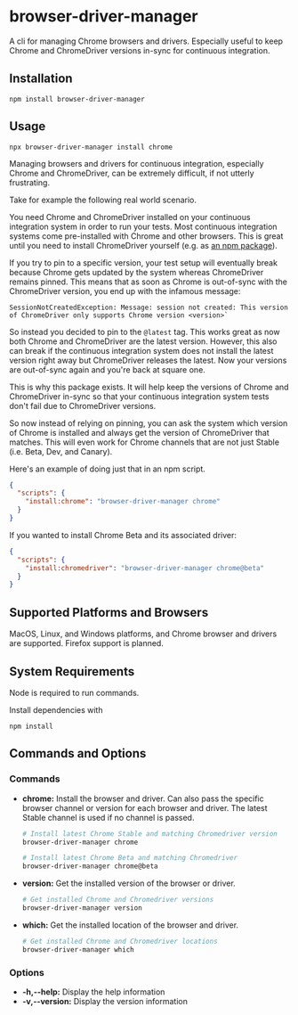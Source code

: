 # browser-driver-manager
A cli for managing Chrome browsers and drivers. Especially useful to keep Chrome and ChromeDriver versions in-sync for continuous integration.

## Installation

```terminal
npm install browser-driver-manager
```

## Usage

```terminal
npx browser-driver-manager install chrome
```

Managing browsers and drivers for continuous integration, especially Chrome and ChromeDriver, can be extremely difficult, if not utterly frustrating.

Take for example the following real world scenario. 

You need Chrome and ChromeDriver installed on your continuous integration system in order to run your tests. Most continuous integration systems come pre-installed with Chrome and other browsers. This is great until you need to install ChromeDriver yourself (e.g. as [an npm package](https://www.npmjs.com/package/chromedriver)).

If you try to pin to a specific version, your test setup will eventually break because Chrome gets updated by the system whereas ChromeDriver remains pinned. This means that as soon as Chrome is out-of-sync with the ChromeDriver version, you end up with the infamous message:

```terminal
SessionNotCreatedException: Message: session not created: This version of ChromeDriver only supports Chrome version <version>`
```

So instead you decided to pin to the `@latest` tag. This works great as now both Chrome and ChromeDriver are the latest version. However, this also can break if the continuous integration system does not install the latest version right away but ChromeDriver releases the latest. Now your versions are out-of-sync again and you're back at square one.

This is why this package exists. It will help keep the versions of Chrome and ChromeDriver in-sync so that your continuous integration system tests don't fail due to ChromeDriver versions. 

So now instead of relying on pinning, you can ask the system which version of Chrome is installed and always get the version of ChromeDriver that matches. This will even work for Chrome channels that are not just Stable (i.e. Beta, Dev, and Canary).

Here's an example of doing just that in an npm script.

```json
{
  "scripts": {
    "install:chrome": "browser-driver-manager chrome"
  }
}
```

If you wanted to install Chrome Beta and its associated driver:

```json
{
  "scripts": {
    "install:chromedriver": "browser-driver-manager chrome@beta"
  }
}
```

## Supported Platforms and Browsers

MacOS, Linux, and Windows platforms, and Chrome browser and drivers are supported. Firefox support is planned. 

## System Requirements

Node is required to run commands.

Install dependencies with

`npm install`

## Commands and Options

### Commands

- **chrome:** 
    Install the browser and driver. Can also pass the specific browser channel or version for each browser and driver. The latest Stable channel is used if no channel is passed.

    ```bash
    # Install latest Chrome Stable and matching Chromedriver version
    browser-driver-manager chrome

    # Install latest Chrome Beta and matching Chromedriver
    browser-driver-manager chrome@beta

- **version:** 
    Get the installed version of the browser or driver.

    ```bash
    # Get installed Chrome and Chromedriver versions
    browser-driver-manager version

- **which:** 
    Get the installed location of the browser and driver.

    ```bash
    # Get installed Chrome and Chromedriver locations
    browser-driver-manager which
    ```

### Options

- **-h,--help:** Display the help information
- **-v,--version:** Display the version information